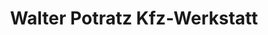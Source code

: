 ---
title: "Walter Potratz Kfz-Werkstatt"
url: /stemwede/walter-potratz-kfz-werkstatt/
shop: Autowerkstatt
---